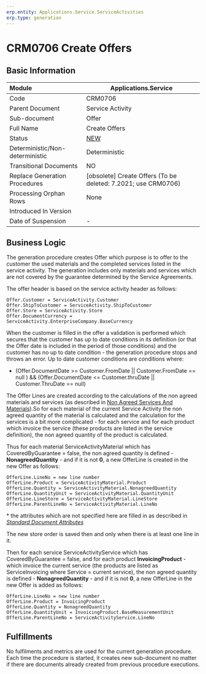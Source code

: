 ```yaml
---
erp.entity: Applications.Service.ServiceActivities
erp.type: generation
---
```


# CRM0706 Create Offers

## Basic Information

| Module                          | Applications.Service                                         |
| :------------------------------ | ------------------------------------------------------------ |
| Code                            | CRM0706                                                      |
| Parent Document                 | Service Activity                                             |
| Sub-document                    | Offer                                                        |
| Full Name                       | Create Offers                                                |
| Status                          | [NEW](https://enterpriseone.atlassian.net/wiki/spaces/techdoc/pages/215777330/Generation+Procedures+Lifetime+Stages) |
| Deterministic/Non-deterministic | Deterministic                                                |
| Transitional Documents          | NO                                                           |
| Replace Generation Procedures   | [obsolete] Create Offers (To be deleted: 7.2021; use CRM0706) |
| Processing Orphan Rows          | None                                                         |
| Introduced In Version           |                                                              |
| Date of Suspension              | -                                                            |

##  Business Logic

The generation procedure creates Offer which purpose is to offer to the customer the used materials and the completed services listed in the service activity. The generation includes only materials and services which are not covered by the guarantee determined by the Service Agreements.

The offer header is based on the service activity header as follows:

```
Offer.Customer = ServiceActivity.Customer
Offer.ShipToCustomer = ServiceActivity.ShipToCustomer
Offer.Store = ServiceActivity.Store
Offer.DocumentCurrency = ServiceActivity.EnterpriseCompany.BaseCurrency
```

When the customer is filled in the offer a validation is performed which secures that the customer has up to date conditions in its definition (or that the Offer date is included in the period of those conditions) and the customer has no up to date condition - the generation procedure stops and throws an error. Up to date customer conditions are conditions where:

- (Offer.DocumentDate >= Customer.FromDate || Customer.FromDate == null ) && (Offer.DocumentDate <= Customer.thruDate || Customer.ThruDate == null)

The Offer Lines are created according to the calculations of the non agreed materials and services (as described in [Non Agreed Services And Materials](https://confluence.erp.net/display/techdoc/Non+Agreed+Services+And+Materials)).So for each material of the current Service Activity the non agreed quantity of the material is calculated and the calculation for the services is a bit more complicated - for each service and for each product which invoice the service (these products are listed in the service definition), the non agreed quantity of the product is calculated.

Thus for each material ServiceActivityMaterial which has CoveredByGuarantee = false, the non agreed quantity is defined - **NonagreedQuantity** - and if it is not **0**, a new OfferLine is created in the new Offer as follows:

```
OfferLine.LineNo = new line number
OfferLine.Product = ServiceActivityMaterial.Product
OfferLine.Quantity = ServiceActivityMaterial.NonagreedQuantity
OfferLine.QuantityUnit = ServiceActivityMaterial.QuantityUnit
OfferLine.LineStore = ServiceActivityMaterial.LineStore
OfferLine.ParentLineNo = ServiceActivityMaterial.LineNo
```

\* the attributes which are not specified here are filled in as described in *[Standard Document Attributes](https://confluence.erp.net/display/techdoc/Standard+Document+Attributes)*

The new store order is saved then and only when there is at least one line in it.

Then for each service ServiceActivityService which has CoveredByGuarantee = false, and for each product **InvoicingProduct** - which invoice the current service (the products are listed as ServiceInvoicing where Service = current service), the non agreed quantity is defined - **NonagreedQuantity** - and if it is not **0**, a new OfferLine in the new Offer is added as follows:

```
OfferLine.LineNo = new line number
OfferLine.Product = InvoicingProduct
OfferLine.Quantity = NonagreedQuantity
OfferLine.QuantityUnit = InvoicingProduct.BaseMeasurementUnit
OfferLine.ParentLineNo = ServiceActivityService.LineNo
```

## Fulfillments

No fulfilments and metrics are used for the current generation procedure. Each time the procedure is started, it creates new sub-document no matter if there are documents already created from previous procedure executions. 